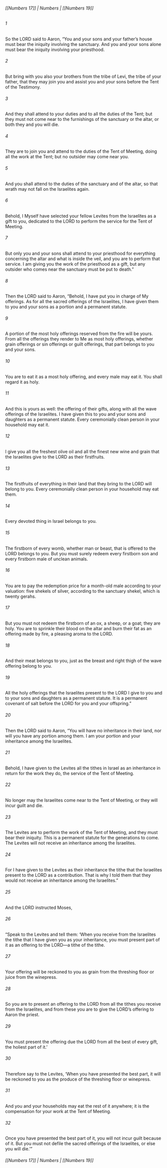 ###### [[Numbers 17]] | Numbers | [[Numbers 19]]

###### 1
So the LORD said to Aaron, “You and your sons and your father’s house must bear the iniquity involving the sanctuary. And you and your sons alone must bear the iniquity involving your priesthood.
###### 2
But bring with you also your brothers from the tribe of Levi, the tribe of your father, that they may join you and assist you and your sons before the Tent of the Testimony.
###### 3
And they shall attend to your duties and to all the duties of the Tent; but they must not come near to the furnishings of the sanctuary or the altar, or both they and you will die.
###### 4
They are to join you and attend to the duties of the Tent of Meeting, doing all the work at the Tent; but no outsider may come near you.
###### 5
And you shall attend to the duties of the sanctuary and of the altar, so that wrath may not fall on the Israelites again.
###### 6
Behold, I Myself have selected your fellow Levites from the Israelites as a gift to you, dedicated to the LORD to perform the service for the Tent of Meeting.
###### 7
But only you and your sons shall attend to your priesthood for everything concerning the altar and what is inside the veil, and you are to perform that service. I am giving you the work of the priesthood as a gift, but any outsider who comes near the sanctuary must be put to death.”
###### 8
Then the LORD said to Aaron, “Behold, I have put you in charge of My offerings. As for all the sacred offerings of the Israelites, I have given them to you and your sons as a portion and a permanent statute.
###### 9
A portion of the most holy offerings reserved from the fire will be yours. From all the offerings they render to Me as most holy offerings, whether grain offerings or sin offerings or guilt offerings, that part belongs to you and your sons.
###### 10
You are to eat it as a most holy offering, and every male may eat it. You shall regard it as holy.
###### 11
And this is yours as well: the offering of their gifts, along with all the wave offerings of the Israelites. I have given this to you and your sons and daughters as a permanent statute. Every ceremonially clean person in your household may eat it.
###### 12
I give you all the freshest olive oil and all the finest new wine and grain that the Israelites give to the LORD as their firstfruits.
###### 13
The firstfruits of everything in their land that they bring to the LORD will belong to you. Every ceremonially clean person in your household may eat them.
###### 14
Every devoted thing in Israel belongs to you.
###### 15
The firstborn of every womb, whether man or beast, that is offered to the LORD belongs to you. But you must surely redeem every firstborn son and every firstborn male of unclean animals.
###### 16
You are to pay the redemption price for a month-old male according to your valuation: five shekels of silver, according to the sanctuary shekel, which is twenty gerahs.
###### 17
But you must not redeem the firstborn of an ox, a sheep, or a goat; they are holy. You are to sprinkle their blood on the altar and burn their fat as an offering made by fire, a pleasing aroma to the LORD.
###### 18
And their meat belongs to you, just as the breast and right thigh of the wave offering belong to you.
###### 19
All the holy offerings that the Israelites present to the LORD I give to you and to your sons and daughters as a permanent statute. It is a permanent covenant of salt before the LORD for you and your offspring.”
###### 20
Then the LORD said to Aaron, “You will have no inheritance in their land, nor will you have any portion among them. I am your portion and your inheritance among the Israelites.
###### 21
Behold, I have given to the Levites all the tithes in Israel as an inheritance in return for the work they do, the service of the Tent of Meeting.
###### 22
No longer may the Israelites come near to the Tent of Meeting, or they will incur guilt and die.
###### 23
The Levites are to perform the work of the Tent of Meeting, and they must bear their iniquity. This is a permanent statute for the generations to come. The Levites will not receive an inheritance among the Israelites.
###### 24
For I have given to the Levites as their inheritance the tithe that the Israelites present to the LORD as a contribution. That is why I told them that they would not receive an inheritance among the Israelites.”
###### 25
And the LORD instructed Moses,
###### 26
“Speak to the Levites and tell them: ‘When you receive from the Israelites the tithe that I have given you as your inheritance, you must present part of it as an offering to the LORD—a tithe of the tithe.
###### 27
Your offering will be reckoned to you as grain from the threshing floor or juice from the winepress.
###### 28
So you are to present an offering to the LORD from all the tithes you receive from the Israelites, and from these you are to give the LORD’s offering to Aaron the priest.
###### 29
You must present the offering due the LORD from all the best of every gift, the holiest part of it.’
###### 30
Therefore say to the Levites, ‘When you have presented the best part, it will be reckoned to you as the produce of the threshing floor or winepress.
###### 31
And you and your households may eat the rest of it anywhere; it is the compensation for your work at the Tent of Meeting.
###### 32
Once you have presented the best part of it, you will not incur guilt because of it. But you must not defile the sacred offerings of the Israelites, or else you will die.’”

###### [[Numbers 17]] | Numbers | [[Numbers 19]]
